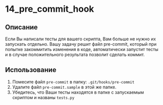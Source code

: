 # 14_pre_commit_hook

## Описание

Если Вы написали тесты для вашего скрипта, Вам больше не нужно их запускать отдельно.
Вашу задачу решит файл pre-commit, который при попытке закоммитить изменения в коде, автоматически запустит тесты и
в случае положительного результата позволит сделать коммит.

## Использование

1. Помесите файл `pre-commit` в папку: `.git/hooks/pre-commit`
2. Удалите файл `pre-commit.sample` в этой же папке.
3. Убедитесь, что Ваши тесты находятся в папке с запускаемым скриптом и названы `tests.py`